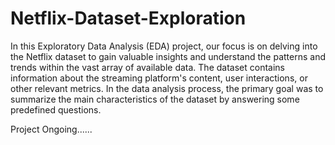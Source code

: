 # Netflix-Dataset-Exploration

In this Exploratory Data Analysis (EDA) project, our focus is on delving into the Netflix dataset to gain valuable insights and understand the patterns and trends within the vast array of available data. The dataset contains information about the streaming platform's content, user interactions, or other relevant metrics. In the data analysis process, the primary goal was to summarize the main characteristics of the dataset by answering some predefined questions. 



Project Ongoing......

